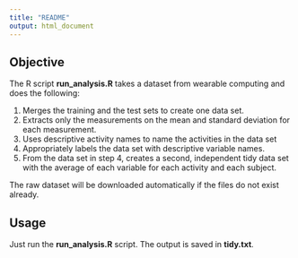 ```yaml
---
title: "README"
output: html_document
---
```


## Objective

The R script **run_analysis.R** takes a dataset from wearable computing and does the following:

1. Merges the training and the test sets to create one data set.
2. Extracts only the measurements on the mean and standard deviation for each measurement.
3. Uses descriptive activity names to name the activities in the data set
4. Appropriately labels the data set with descriptive variable names.
5. From the data set in step 4, creates a second, independent tidy data set with the average of each variable for each activity and each subject.

The raw dataset will be downloaded automatically if the files do not exist already.

## Usage

Just run the **run_analysis.R** script. The output is saved in **tidy.txt**.